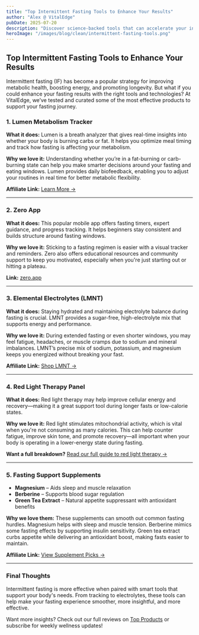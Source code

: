 ```yaml
---
title: "Top Intermittent Fasting Tools to Enhance Your Results"
author: "Alex @ VitalEdge"
pubDate: 2025-07-20
description: "Discover science-backed tools that can accelerate your intermittent fasting results—from trackers to electrolytes and smart supplements."
heroImage: "/images/blog/clean/intermittent-fasting-tools.png"
---
```

## Top Intermittent Fasting Tools to Enhance Your Results

Intermittent fasting (IF) has become a popular strategy for improving metabolic health, boosting energy, and promoting longevity. But what if you could enhance your fasting results with the right tools and technologies? At VitalEdge, we’ve tested and curated some of the most effective products to support your fasting journey.

### 1. **Lumen Metabolism Tracker**
**What it does:** Lumen is a breath analyzer that gives real-time insights into whether your body is burning carbs or fat. It helps you optimize meal timing and track how fasting is affecting your metabolism.

**Why we love it:** Understanding whether you’re in a fat-burning or carb-burning state can help you make smarter decisions around your fasting and eating windows. Lumen provides daily biofeedback, enabling you to adjust your routines in real time for better metabolic flexibility.

**Affiliate Link:** [Learn More →](#)

---

### 2. **Zero App**
**What it does:** This popular mobile app offers fasting timers, expert guidance, and progress tracking. It helps beginners stay consistent and builds structure around fasting windows.

**Why we love it:** Sticking to a fasting regimen is easier with a visual tracker and reminders. Zero also offers educational resources and community support to keep you motivated, especially when you're just starting out or hitting a plateau.

**Link:** [zero.app](https://www.zerofasting.com/)

---

### 3. **Elemental Electrolytes (LMNT)**
**What it does:** Staying hydrated and maintaining electrolyte balance during fasting is crucial. LMNT provides a sugar-free, high-electrolyte mix that supports energy and performance.

**Why we love it:** During extended fasting or even shorter windows, you may feel fatigue, headaches, or muscle cramps due to sodium and mineral imbalances. LMNT’s precise mix of sodium, potassium, and magnesium keeps you energized without breaking your fast.

**Affiliate Link:** [Shop LMNT →](#)

---

### 4. **Red Light Therapy Panel**
**What it does:** Red light therapy may help improve cellular energy and recovery—making it a great support tool during longer fasts or low-calorie states.

**Why we love it:** Red light stimulates mitochondrial activity, which is vital when you're not consuming as many calories. This can help counter fatigue, improve skin tone, and promote recovery—all important when your body is operating in a lower-energy state during fasting.

**Want a full breakdown?** [Read our full guide to red light therapy →](/blog/red-light-therapy)

---

### 5. **Fasting Support Supplements**
- **Magnesium** – Aids sleep and muscle relaxation
- **Berberine** – Supports blood sugar regulation
- **Green Tea Extract** – Natural appetite suppressant with antioxidant benefits

**Why we love them:** These supplements can smooth out common fasting hurdles. Magnesium helps with sleep and muscle tension. Berberine mimics some fasting effects by supporting insulin sensitivity. Green tea extract curbs appetite while delivering an antioxidant boost, making fasts easier to maintain.

**Affiliate Link:** [View Supplement Picks →](#)

---

### Final Thoughts
Intermittent fasting is more effective when paired with smart tools that support your body's needs. From tracking to electrolytes, these tools can help make your fasting experience smoother, more insightful, and more effective.

Want more insights? Check out our full reviews on [Top Products](/top-products) or subscribe for weekly wellness updates!

